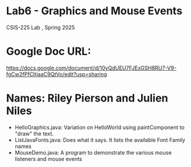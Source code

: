 # Lab6 - Graphics and Mouse Events
CSIS-225 Lab , Spring 2025
# Google Doc URL:
https://docs.google.com/document/d/10yQdUEU7FJExGSH8RU7-V9-fgCw2fPfCltjaaC9QtVo/edit?usp=sharing
# Names: Riley Pierson and Julien Niles

- HelloGraphics.java: Variation on HelloWorld using paintComponent to "draw" the text.
- ListJavaFonts.java: Does what it says.  It lists the available Font Family names
- MouseDemo.java: A program to demonstrate the various mouse listeners and mouse events



